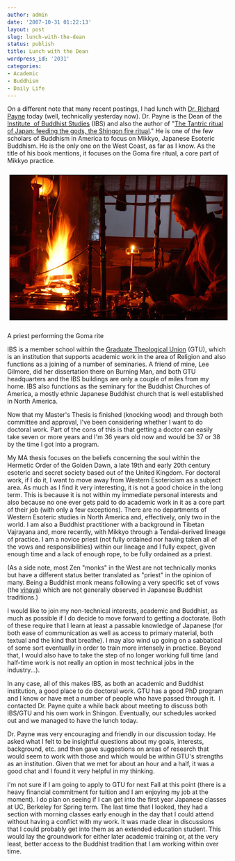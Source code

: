 ```yaml
---
author: admin
date: '2007-10-31 01:22:13'
layout: post
slug: lunch-with-the-dean
status: publish
title: Lunch with the Dean
wordpress_id: '2031'
categories:
- Academic
- Buddhism
- Daily Life
---
```

On a different note that many recent postings, I had lunch with <a href="http://www.shin-ibs.edu/people/staff/payne.php">Dr. Richard Payne</a> today (well, technically yesterday now). Dr. Payne is the Dean of the <a href="http://www.shin-ibs.edu">Institute  of Buddhist Studies</a> (IBS) and also the author of "<a href="http://www.worldcat.org/oclc/27428833">The Tantric ritual of Japan: feeding the gods, the Shingon fire ritual</a>." He is one of the few scholars of Buddhism in America to focus on Mikkyo, Japanese Esoteric Buddhism. He is the only one on the West Coast, as far as I know. As the title of his book mentions, it focuses on the Goma fire ritual, a core part of Mikkyo practice.



<p style="text-align: center"><img src="/images/goma-fire.jpg" alt="Goma" border="1" height="332" hspace="5" vspace="10" width="500" />

A priest performing the Goma rite



IBS is a member school within the <a href="http://www.gtu.edu/">Graduate Theological Union</a> (GTU), which is an institution that supports academic work in the area of Religion and also functions as a joining of a number of seminaries. A friend of mine, Lee Gilmore, did her dissertation there on Burning Man, and both GTU headquarters and the IBS buildings are only a couple of miles from my home. IBS also functions as the seminary for the Buddhist Churches of America, a mostly ethnic Japanese Buddhist church that is well established in North America.



Now that my Master's Thesis is finished (knocking wood) and through both committee and approval, I've been considering whether I want to do doctoral work. Part of the cons of this is that getting a doctor can easily take seven or more years and I'm 36 years old now and would be 37 or 38 by the time I got into a program.



My MA thesis focuses on the beliefs concerning the soul within the Hermetic Order of the Golden Dawn, a late 19th and early 20th century  esoteric and secret society based out of the United Kingdom. For doctoral work, if I do it, I want to move away from Western Esotericism as a subject area. As much as I find it very interesting, it is not a good choice in the long term. This is because it is not within my immediate personal interests and also because no one ever gets paid to do academic work in it as a core part of their job (with only a few exceptions). There are no departments of Western Esoteric studies in North America and, effectively, only two in the world. I am also a Buddhist practitioner with a background in Tibetan Vajrayana and, more recently, with Mikkyo through a Tendai-derived lineage of practice. I am a novice priest (not fully ordained nor having taken all of the vows and responsibilities) within our lineage and I fully expect, given enough time and a lack of enough rope, to be fully ordained as a priest.



(As a side note, most Zen "monks" in the West are not technically monks but have a different status better translated as "priest" in the opinion of many. Being a Buddhist monk means following a very specific set of vows (the <a href="http://en.wikipedia.org/wiki/Vinaya">vinaya</a>) which are not generally observed in Japanese Buddhist traditions.)



I would like to join my non-technical interests, academic and Buddhist, as much as possible if I do decide to move forward to getting a doctorate. Both of these require that I learn at least a passable knowledge of Japanese (for both ease of communication as well as access to primary material, both textual and the kind that breathe). I may also wind up going on a sabbatical of some sort eventually in order to train more intensely in practice. Beyond that, I would also have to take the step of no longer working full time (and half-time work is not really an option in most technical jobs in the industry...).



In any case, all of this makes IBS, as both an academic and Buddhist institution, a good place to do doctoral work. GTU has a good PhD program and I know or have met a number of people who have passed through it.  I contacted Dr. Payne quite a while back about meeting to discuss both IBS/GTU and his own work in Shingon. Eventually, our schedules worked out and we managed to have the lunch today.



Dr. Payne was very encouraging and friendly in our discussion today. He asked what I felt to be insightful questions about my goals, interests, background, etc. and then gave suggestions on areas of research that would seem to work with those and which would be within GTU's strengths as an institution. Given that we met for about an hour and a half, it was a good chat and I found it very helpful in my thinking.



I'm not sure if I am going to apply to GTU for next Fall at this point (there is a heavy financial commitment for tuition and I am enjoying my job at the moment). I do plan on seeing if I can get into the first year Japanese classes at UC, Berkeley for Spring term. The last time that I looked, they had a section with morning classes early enough in the day that I could attend without having a conflict with my work. It was made clear in discussions that I could probably get into them as an extended education student. This would lay the groundwork for either later academic training or, at the very least, better access to the Buddhist tradition that I am working within over time.
